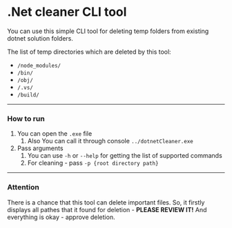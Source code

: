 # .Net cleaner CLI tool

You can use this simple CLI tool for deleting temp folders from existing dotnet solution folders.

The list of temp directories which are deleted by this tool:

- `/node_modules/`
- `/bin/`
- `/obj/`
- `/.vs/`
- `/build/`

---
### How to run

1. You can open the `.exe` file
   1. Also You can call it through console `../dotnetCleaner.exe`
2. Pass arguments
   1. You can use `-h` or `--help` for getting the list of supported commands
   2. For cleaning - pass `-p {root directory path}`

---
### Attention
There is a chance that this tool can delete important files. So, it firstly displays all pathes that it found for deletion - **PLEASE REVIEW IT!** And everything is okay - approve deletion.
